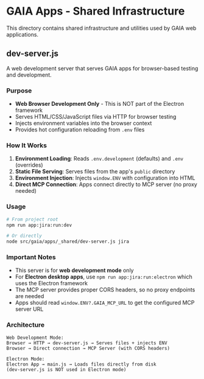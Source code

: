 # GAIA Apps - Shared Infrastructure

This directory contains shared infrastructure and utilities used by GAIA web applications.

## dev-server.js

A web development server that serves GAIA apps for browser-based testing and development.

### Purpose

- **Web Browser Development Only** - This is NOT part of the Electron framework
- Serves HTML/CSS/JavaScript files via HTTP for browser testing
- Injects environment variables into the browser context
- Provides hot configuration reloading from `.env` files

### How It Works

1. **Environment Loading**: Reads `.env.development` (defaults) and `.env` (overrides)
2. **Static File Serving**: Serves files from the app's `public` directory
3. **Environment Injection**: Injects `window.ENV` with configuration into HTML
4. **Direct MCP Connection**: Apps connect directly to MCP server (no proxy needed)

### Usage

```bash
# From project root
npm run app:jira:run:dev

# Or directly
node src/gaia/apps/_shared/dev-server.js jira
```

### Important Notes

- This server is for **web development mode** only
- For **Electron desktop apps**, use `npm run app:jira:run:electron` which uses the Electron framework
- The MCP server provides proper CORS headers, so no proxy endpoints are needed
- Apps should read `window.ENV?.GAIA_MCP_URL` to get the configured MCP server URL

### Architecture

```
Web Development Mode:
Browser → HTTP → dev-server.js → Serves files + injects ENV
Browser → Direct connection → MCP Server (with CORS headers)

Electron Mode:
Electron App → main.js → Loads files directly from disk
(dev-server.js is NOT used in Electron mode)
```